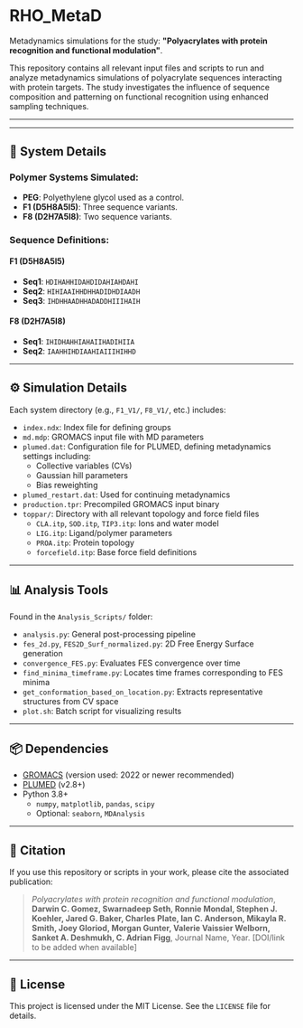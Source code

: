 # RHO_MetaD

Metadynamics simulations for the study: **"Polyacrylates with protein recognition and functional modulation"**.

This repository contains all relevant input files and scripts to run and analyze metadynamics simulations of polyacrylate sequences interacting with protein targets. The study investigates the influence of sequence composition and patterning on functional recognition using enhanced sampling techniques.

---

---

## 🔬 System Details

### Polymer Systems Simulated:

- **PEG**: Polyethylene glycol used as a control.
- **F1 (D5H8A5I5)**: Three sequence variants.
- **F8 (D2H7A5I8)**: Two sequence variants.

### Sequence Definitions:

#### F1 (D5H8A5I5)
- **Seq1**: `HDIHAHHIDAHDIDAHIAHDAHI`
- **Seq2**: `HIHIAAIHHDHHADIDHDIAADH`
- **Seq3**: `IHDHHAADHHADADDHIIIHAIH`

#### F8 (D2H7A5I8)
- **Seq1**: `IHIDHAHHIAHAIIHADIHIIA`
- **Seq2**: `IAAHHIHDIAAHIAIIIHIHHD`

---

## ⚙️ Simulation Details

Each system directory (e.g., `F1_V1/`, `F8_V1/`, etc.) includes:

- `index.ndx`: Index file for defining groups
- `md.mdp`: GROMACS input file with MD parameters
- `plumed.dat`: Configuration file for PLUMED, defining metadynamics settings including:
  - Collective variables (CVs)
  - Gaussian hill parameters
  - Bias reweighting
- `plumed_restart.dat`: Used for continuing metadynamics
- `production.tpr`: Precompiled GROMACS input binary
- `toppar/`: Directory with all relevant topology and force field files
  - `CLA.itp`, `SOD.itp`, `TIP3.itp`: Ions and water model
  - `LIG.itp`: Ligand/polymer parameters
  - `PROA.itp`: Protein topology
  - `forcefield.itp`: Base force field definitions

---

## 📊 Analysis Tools

Found in the `Analysis_Scripts/` folder:

- `analysis.py`: General post-processing pipeline
- `fes_2d.py`, `FES2D_Surf_normalized.py`: 2D Free Energy Surface generation
- `convergence_FES.py`: Evaluates FES convergence over time
- `find_minima_timeframe.py`: Locates time frames corresponding to FES minima
- `get_conformation_based_on_location.py`: Extracts representative structures from CV space
- `plot.sh`: Batch script for visualizing results

---

## 📦 Dependencies

- [GROMACS](https://www.gromacs.org/) (version used: 2022 or newer recommended)
- [PLUMED](https://www.plumed.org/) (v2.8+)
- Python 3.8+
  - `numpy`, `matplotlib`, `pandas`, `scipy`
  - Optional: `seaborn`, `MDAnalysis`

---

## 📜 Citation

If you use this repository or scripts in your work, please cite the associated publication:

> _Polyacrylates with protein recognition and functional modulation_, **Darwin C. Gomez, Swarnadeep Seth, Ronnie Mondal, Stephen J. Koehler, Jared G. Baker, Charles Plate, Ian C. Anderson, Mikayla R. Smith, Joey Gloriod, Morgan Gunter, Valerie Vaissier Welborn, Sanket A. Deshmukh, C. Adrian Figg**, Journal Name, Year. [DOI/link to be added when available]

---


## 🔖 License

This project is licensed under the MIT License. See the `LICENSE` file for details.



